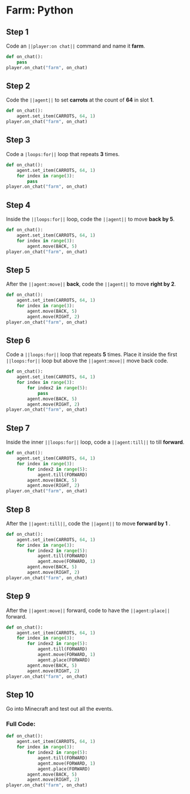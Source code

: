 ﻿# Farm: Python

## Step 1
Code an ``||player:on chat||`` command and name it **farm**.

```python
def on_chat():
    pass
player.on_chat("farm", on_chat)
```

## Step 2
Code the ``||agent||`` to set **carrots** at the count of **64** in slot **1**. 

```python
def on_chat():
    agent.set_item(CARROTS, 64, 1)
player.on_chat("farm", on_chat)
```

## Step 3
Code a ``|loops:for||`` loop that repeats **3** times. 

```python
def on_chat():
    agent.set_item(CARROTS, 64, 1)
    for index in range(3):
        pass
player.on_chat("farm", on_chat)
```

## Step 4
Inside the ``||loops:for||`` loop, code the ``||agent||`` to move **back by 5**.

```python
def on_chat():
    agent.set_item(CARROTS, 64, 1)
    for index in range(3):
        agent.move(BACK, 5)
player.on_chat("farm", on_chat)
```

## Step 5
After the ``||agent:move||`` **back**, code the ``||agent||`` to move **right by 2**.

```python
def on_chat():
    agent.set_item(CARROTS, 64, 1)
    for index in range(3):
        agent.move(BACK, 5)
        agent.move(RIGHT, 2)
player.on_chat("farm", on_chat)
```

## Step 6
Code a ``||loops:for||`` loop that repeats **5** times. Place it inside the first ``||loops:for||`` loop but above the ``||agent:move||`` move back code.

```python
def on_chat():
    agent.set_item(CARROTS, 64, 1)
    for index in range(3):
        for index2 in range(5):
            pass
        agent.move(BACK, 5)
        agent.move(RIGHT, 2)
player.on_chat("farm", on_chat)
```

## Step 7
Inside the inner ``||loops:for||`` loop, code a ``||agent:till||`` to till **forward**. 

```python
def on_chat():
    agent.set_item(CARROTS, 64, 1)
    for index in range(3):
        for index2 in range(5):
            agent.till(FORWARD)
        agent.move(BACK, 5)
        agent.move(RIGHT, 2)
player.on_chat("farm", on_chat)
```

## Step 8
After the ``||agent:till||``, code the ``||agent||`` to move **forward by 1** .

```python
def on_chat():
    agent.set_item(CARROTS, 64, 1)
    for index in range(3):
        for index2 in range(5):
            agent.till(FORWARD)
            agent.move(FORWARD, 1)
        agent.move(BACK, 5)
        agent.move(RIGHT, 2)
player.on_chat("farm", on_chat)
```

## Step 9
After the ``||agent:move||`` forward, code to have the ``||agent:place||`` forward. 

```python
def on_chat():
    agent.set_item(CARROTS, 64, 1)
    for index in range(3):
        for index2 in range(5):
            agent.till(FORWARD)
            agent.move(FORWARD, 1)
            agent.place(FORWARD)
        agent.move(BACK, 5)
        agent.move(RIGHT, 2)
player.on_chat("farm", on_chat)
```

## Step 10
Go into Minecraft and test out all the events.

### Full Code: 

```python
def on_chat():
    agent.set_item(CARROTS, 64, 1)
    for index in range(3):
        for index2 in range(5):
            agent.till(FORWARD)
            agent.move(FORWARD, 1)
            agent.place(FORWARD)
        agent.move(BACK, 5)
        agent.move(RIGHT, 2)
player.on_chat("farm", on_chat)
```

